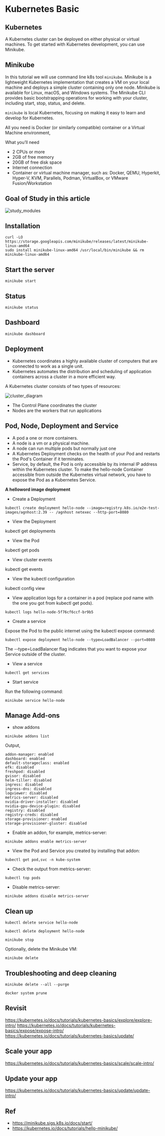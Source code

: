 # Kubernetes Basic

## Kubernetes

A Kubernetes cluster can be deployed on either physical or virtual machines. To get started with Kubernetes development, you can use Minikube.

## Minikube

In this tutorial we will use command line k8s tool `minikube`. Minikube is a lightweight Kubernetes implementation that creates a VM on your local machine and deploys a simple cluster containing only one node. Minikube is available for Linux, macOS, and Windows systems. The Minikube CLI provides basic bootstrapping operations for working with your cluster, including start, stop, status, and delete.

`minikube` is local Kubernetes, focusing on making it easy to learn and develop for Kubernetes.

All you need is Docker (or similarly compatible) container or a Virtual Machine environment,

What you’ll need

* 2 CPUs or more
* 2GB of free memory
* 20GB of free disk space
* Internet connection
* Container or virtual machine manager, such as: Docker, QEMU, Hyperkit, Hyper-V, KVM, Parallels, Podman, VirtualBox, or VMware Fusion/Workstation

## Goal of Study in this article

![study_modules](https://kevinli-webbertech.github.io/blog/images/k8s/study_modules.png)

## Installation

```shell
curl -LO https://storage.googleapis.com/minikube/releases/latest/minikube-linux-amd64
sudo install minikube-linux-amd64 /usr/local/bin/minikube && rm minikube-linux-amd64
```

## Start the server

`minikube start`

## Status

`minikube status`

## Dashboard

`minikube dashboard`

## Deployment

* Kubernetes coordinates a highly available cluster of computers that are connected to work as a single unit. 
* Kubernetes automates the distribution and scheduling of application containers across a cluster in a more efficient way.

A Kubernetes cluster consists of two types of resources:

![cluster_diagram](https://kevinli-webbertech.github.io/blog/images/k8s/cluster_diagram.png)

* The Control Plane coordinates the cluster
* Nodes are the workers that run applications

## Pod, Node, Deployment and Service

* A pod a one or more containers.
* A node is a vm or a physical machine.
* A node can run multiple pods but normally just one
* A Kubernetes Deployment checks on the health of your Pod and restarts the Pod's Container if it terminates.
* Service, by default, the Pod is only accessible by its internal IP address within the Kubernetes cluster. To make the hello-node Container accessible from outside the Kubernetes virtual network, you have to expose the Pod as a Kubernetes Service.

**A helloword image deployment**

* Create a Deployment

`kubectl create deployment hello-node --image=registry.k8s.io/e2e-test-images/agnhost:2.39 -- /agnhost netexec --http-port=8080`

* View the Deployment

kubectl get deployments

* View the Pod

kubectl get pods

* View cluster events

kubectl get events

* View the kubectl configuration

kubectl config view

* View application logs for a container in a pod (replace pod name with the one you got from kubectl get pods).

`kubectl logs hello-node-5f76cf6ccf-br9b5`

* Create a service

Expose the Pod to the public internet using the kubectl expose command:

`kubectl expose deployment hello-node --type=LoadBalancer --port=8080`

The --type=LoadBalancer flag indicates that you want to expose your Service outside of the cluster.

* View a service

`kubectl get services`

* Start service

Run the following command:

`minikube service hello-node`

## Manage Add-ons

* show addons

`minikube addons list`

Output,

```
addon-manager: enabled
dashboard: enabled
default-storageclass: enabled
efk: disabled
freshpod: disabled
gvisor: disabled
helm-tiller: disabled
ingress: disabled
ingress-dns: disabled
logviewer: disabled
metrics-server: disabled
nvidia-driver-installer: disabled
nvidia-gpu-device-plugin: disabled
registry: disabled
registry-creds: disabled
storage-provisioner: enabled
storage-provisioner-gluster: disabled
```

* Enable an addon, for example, metrics-server:

`minikube addons enable metrics-server`

* View the Pod and Service you created by installing that addon:

`kubectl get pod,svc -n kube-system`

* Check the output from metrics-server:

`kubectl top pods`

* Disable metrics-server:

`minikube addons disable metrics-server`

## Clean up

`kubectl delete service hello-node`

`kubectl delete deployment hello-node`

`minikube stop`

Optionally, delete the Minikube VM:

`minikube delete`

## Troubleshooting and deep cleaning

`minikube delete --all --purge`

`docker system prune`

## Revisit

https://kubernetes.io/docs/tutorials/kubernetes-basics/explore/explore-intro/
https://kubernetes.io/docs/tutorials/kubernetes-basics/expose/expose-intro/
https://kubernetes.io/docs/tutorials/kubernetes-basics/update/

## Scale your app

https://kubernetes.io/docs/tutorials/kubernetes-basics/scale/scale-intro/

## Update your app

https://kubernetes.io/docs/tutorials/kubernetes-basics/update/update-intro/

## Ref

- https://minikube.sigs.k8s.io/docs/start/
- https://kubernetes.io/docs/tutorials/hello-minikube/